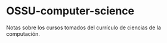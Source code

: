 # OSSU-computer-science
Notas sobre los cursos tomados del currículo de ciencias de la computación.
